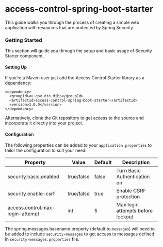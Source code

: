 # access-control-spring-boot-starter
This guide walks you through the process of creating a simple web application with resources that are protected by Spring Security.

### Getting Started

This section will guide you through the setup and basic usage of Security Starter component.

#### Setting Up

If you’re a Maven user just add the Access Control Starter library as a dependency:

    <dependency>
      <groupId>au.gov.dto.dibp</groupId>
      <artifactId>access-control-spring-boot-starter</artifactId>
      <version>1.0.0</version>
    </dependency>

Alternatively, clone the Git repository to get access to the source and incorporate it directly into your project.

#### Configuration

The following properties can be added to your `application.properties` to tailor the configuration to suit your need.

| Property                         | Value      | Default  | Description                       |
|----------------------------------|------------|----------|-----------------------------------|
| security.basic.enabled           | true/false | false    | Turn Basic Authentication on      |
| security.enable-csrf             | true/false | true     | Enable CSRF protection            |
| access.control.max-login-attempt | int        | 5        | Max login attempts before lockout |

The spring.messages.basename property (default to `messages`) will need to be added to include `security-messages` to get access to messages defined in `security-messages.properties` file.
